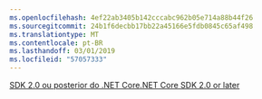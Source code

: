 ```yaml
---
ms.openlocfilehash: 4ef22ab3405b142cccabc962b05e714a88b44f26
ms.sourcegitcommit: 24b1f6decbb17bb22a45166e5fdb0845c65af498
ms.translationtype: MT
ms.contentlocale: pt-BR
ms.lasthandoff: 03/01/2019
ms.locfileid: "57057333"
---
```

[<span data-ttu-id="33ede-101">SDK 2.0 ou posterior do .NET Core</span><span class="sxs-lookup"><span data-stu-id="33ede-101">.NET Core SDK 2.0 or later</span></span>](https://www.microsoft.com/net/download)
